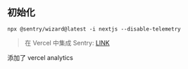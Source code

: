 ## 初始化

```
npx @sentry/wizard@latest -i nextjs --disable-telemetry
```

> 在 Vercel 中集成 Sentry: [LINK](https://vercel.com/xiunotes-projects/~/integrations/sentry)

添加了 vercel analytics